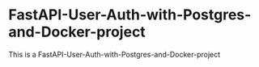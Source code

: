 # FastAPI-User-Auth-with-Postgres-and-Docker-project
This is a FastAPI-User-Auth-with-Postgres-and-Docker-project
